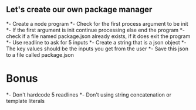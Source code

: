 
## Let's create our own package manager

*- Create a node program
*- Check for the first process argument to be init
*- If the first argument is init continue processing else end the program
*- check if a file named package.json already exists, if it does exit the program
*- Use readline to ask for 5 inputs
*- Create a string that is a json object
*- The key values should be the inputs you get from the user
*- Save this json to a file called package.json

# Bonus
*- Don't hardcode 5 readlines
*- Don't using string concatenation or template literals

